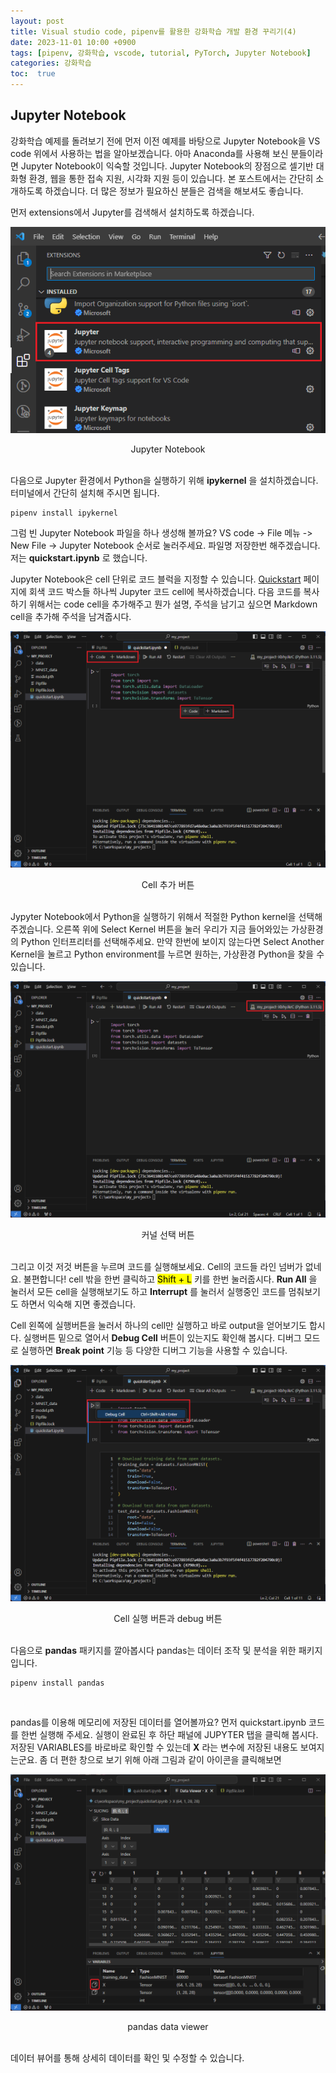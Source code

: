```yaml
---
layout: post
title: Visual studio code, pipenv를 활용한 강화학습 개발 환경 꾸리기(4)
date: 2023-11-01 10:00 +0900
tags: [pipenv, 강화학습, vscode, tutorial, PyTorch, Jupyter Notebook]
categories: 강화학습
toc:  true
---
```


## Jupyter Notebook

강화학습 예제를 돌려보기 전에 먼저 이전 예제를 바탕으로 Jupyter Notebook을 VS code 위에서 사용하는 법을 알아보겠습니다.
아마 Anaconda를 사용해 보신 분들이라면 Jupyter Notebook이 익숙할 것입니다.
Jupyter Notebook의 장점으로 셀기반 대화형 환경, 웹을 통한 접속 지원, 시각화 지원 등이 있습니다.
본 포스트에서는 간단히 소개하도록 하겠습니다.
더 많은 정보가 필요하신 분들은 검색을 해보셔도 좋습니다.

먼저 extensions에서 Jupyter를 검색해서 설치하도록 하겠습니다.

![jupyter](/assets/img/RL_4/jupyter.PNG "install jupyter")
<center>Jupyter Notebook</center>

<br/>

다음으로 Jupyter 환경에서 Python을 실행하기 위해 __ipykernel__ 을 설치하겠습니다.
터미널에서 간단히 설치해 주시면 됩니다.

```console
pipenv install ipykernel
```

그럼 빈 Jupyter Notebook 파일을 하나 생성해 볼까요?
VS code -> File 메뉴 -> New File -> Jupyter Notebook 순서로 눌러주세요.
파일명 저장한번 해주겠습니다.
저는 __quickstart.ipynb__ 로 했습니다.

Jupyter Notebook은 cell 단위로 코드 블럭을 지정할 수 있습니다.
[Quickstart](https://pytorch.org/tutorials/beginner/basics/quickstart_tutorial.html) 페이지에 회색 코드 박스들 하나씩 Jupyter 코드 cell에 복사하겠습니다.
다음 코드를 복사하기 위해서는 code cell을 추가해주고 뭔가 설명, 주석을 남기고 싶으면 Markdown cell을 추가해 주석을 남겨줍시다.

![code and markdown](/assets/img/RL_4/cell.png)
<center>Cell 추가 버튼</center>
<br/>

Jypyter Notebook에서 Python을 실행하기 위해서 적절한 Python kernel을 선택해 주겠습니다.
오른쪽 위에 Select Kernel 버튼을 눌러 우리가 지금 들어와있는 가상환경의 Python 인터프리터를 선택해주세요.
만약 한번에 보이지 않는다면 Select Another Kernel을 눌르고 Python environment를 누르면 원하는, 가상환경 Python을 찾을 수 있습니다.

![Select Kernel](/assets/img/RL_4/kernel_select.png)
<center>커널 선택 버튼</center>
<br/>

그리고 이것 저것 버튼을 누르며 코드를 실행해보세요.
Cell의 코드들 라인 넘버가 없네요.
불편합니다! cell 밖을 한번 클릭하고 <mark>Shift + L</mark> 키를 한번 눌러줍시다.
__Run All__ 을 눌러서 모든 cell을 실행해보기도 하고 __Interrupt__ 를 눌러서 실행중인 코드를 멈춰보기도 하면서 익숙해 지면 좋겠습니다.

Cell 왼쪽에 실행버튼을 눌러서 하나의 cell만 실행하고 바로 output을 얻어보기도 합시다.
실행버튼 밑으로 열어서 __Debug Cell__ 버튼이 있는지도 확인해 봅시다.
디버그 모드로 실행하면 __Break point__ 기능 등 다양한 디버그 기능을 사용할 수 있습니다.

![run and debug](/assets/img/RL_4/run_debug.png)
<center>Cell 실행 버튼과 debug 버튼</center>
<br/>

다음으로 __pandas__ 패키지를 깔아봅시다
pandas는 데이터 조작 및 분석을 위한 패키지입니다.

```console
pipenv install pandas
```
<br/>

pandas를 이용해 메모리에 저장된 데이터를 열어볼까요?
먼저 quickstart.ipynb 코드를 한번 실행해 주세요.
실행이 완료된 후 하단 패널에 JUPYTER 탭을 클릭해 봅시다.
저장된 VARIABLES를 바로바로 확인할 수 있는데 __X__ 라는 변수에 저장된 내용도 보여지는군요.
좀 더 편한 창으로 보기 위해 아래 그림과 같이 아이콘을 클릭해보면

![data viewer](/assets/img/RL_4/dataviewer.png)
<center>pandas data viewer</center>
<br/>

데이터 뷰어를 통해 상세히 데이터를 확인 및 수정할 수 있습니다.